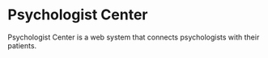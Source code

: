 # Psychologist Center

Psychologist Center is a web system that connects psychologists with their patients.
